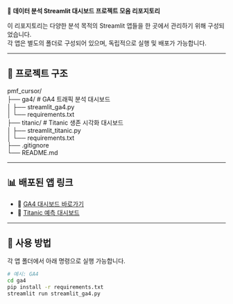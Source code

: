 🎯 **데이터 분석 Streamlit 대시보드 프로젝트 모음 리포지토리**

이 리포지토리는 다양한 분석 목적의 Streamlit 앱들을 한 곳에서 관리하기 위해 구성되었습니다.  
각 앱은 별도의 폴더로 구성되어 있으며, 독립적으로 실행 및 배포가 가능합니다.

---

## 📁 프로젝트 구조
pmf_cursor/  
├── ga4/ # GA4 트래픽 분석 대시보드  
│ ├── streamlit_ga4.py  
│ └── requirements.txt  
├── titanic/ # Titanic 생존 시각화 대시보드  
│ ├── streamlit_titanic.py  
│ └── requirements.txt  
├── .gitignore  
└── README.md  

---

## 📊 배포된 앱 링크

- 🔗 [GA4 대시보드 바로가기](https://pmf-ga4.streamlit.app/)
- 🔗 [Titanic 예측 대시보드](https://pmf-titanic2.streamlit.app/)

---

## 🚀 사용 방법

각 앱 폴더에서 아래 명령으로 실행 가능합니다.

```bash
# 예시: GA4
cd ga4
pip install -r requirements.txt
streamlit run streamlit_ga4.py


